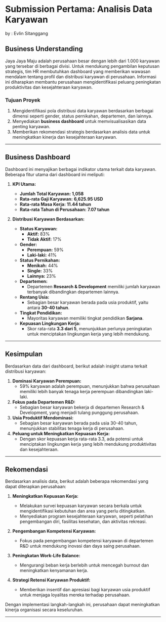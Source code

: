 # Submission Pertama: Analisis Data Karyawan

by : Evlin Sitanggang

## Business Understanding

Jaya Jaya Maju adalah perusahaan besar dengan lebih dari 1.000 karyawan yang tersebar di berbagai divisi. Untuk mendukung pengambilan keputusan strategis, tim HR membutuhkan dashboard yang memberikan wawasan mendalam tentang profil dan distribusi karyawan di perusahaan. Informasi ini diharapkan membantu perusahaan mengidentifikasi peluang peningkatan produktivitas dan kesejahteraan karyawan.

### Tujuan Proyek

1. Mengidentifikasi pola distribusi data karyawan berdasarkan berbagai dimensi seperti gender, status pernikahan, departemen, dan lainnya.
2. Menyediakan **business dashboard** untuk memvisualisasikan data penting karyawan.
3. Memberikan rekomendasi strategis berdasarkan analisis data untuk meningkatkan kinerja dan kesejahteraan karyawan.

---

## Business Dashboard

Dashboard ini menyajikan berbagai indikator utama terkait data karyawan. Beberapa fitur utama dari dashboard ini meliputi:

1. **KPI Utama:**
   - **Jumlah Total Karyawan:** **1,058**
   - **Rata-rata Gaji Karyawan:** **6,625.95 USD**
   - **Rata-rata Masa Kerja:** **11.44 tahun**
   - **Rata-rata Tahun di Perusahaan:** **7.07 tahun**

2. **Distribusi Karyawan Berdasarkan:**
   - **Status Karyawan:** 
     - **Aktif:** 83% 
     - **Tidak Aktif:** 17%
   - **Gender:**
     - **Perempuan:** 59%
     - **Laki-laki:** 41%
   - **Status Pernikahan:**
     - **Menikah:** 44%
     - **Single:** 33%
     - **Lainnya:** 23%
   - **Departemen:**
     - Departemen **Research & Development** memiliki jumlah karyawan terbanyak dibandingkan departemen lainnya.
   - **Rentang Usia:**
     - Sebagian besar karyawan berada pada usia produktif, yaitu antara **30-40 tahun**.
   - **Tingkat Pendidikan:**
     - Mayoritas karyawan memiliki tingkat pendidikan **Sarjana**.
   - **Kepuasan Lingkungan Kerja:**
     - Skor rata-rata **3.3 dari 5**, menunjukkan perlunya peningkatan untuk menciptakan lingkungan kerja yang lebih mendukung.

---

## Kesimpulan

Berdasarkan data dari dashboard, berikut adalah insight utama terkait distribusi karyawan:
1. **Dominasi Karyawan Perempuan:** 
   - 59% karyawan adalah perempuan, menunjukkan bahwa perusahaan memiliki lebih banyak tenaga kerja perempuan dibandingkan laki-laki.
2. **Fokus pada Departemen R&D:**
   - Sebagian besar karyawan bekerja di departemen Research & Development, yang menjadi tulang punggung perusahaan.
3. **Usia Produktif Mendominasi:**
   - Sebagian besar karyawan berada pada usia 30-40 tahun, menunjukkan stabilitas tenaga kerja di perusahaan.
4. **Peluang untuk Meningkatkan Kepuasan Kerja:**
   - Dengan skor kepuasan kerja rata-rata 3.3, ada potensi untuk menciptakan lingkungan kerja yang lebih mendukung produktivitas dan kesejahteraan.

---

## Rekomendasi

Berdasarkan analisis data, berikut adalah beberapa rekomendasi yang dapat diterapkan perusahaan:

1. **Meningkatkan Kepuasan Kerja:**
   - Melakukan survei kepuasan karyawan secara berkala untuk mengidentifikasi kebutuhan dan area yang perlu ditingkatkan.
   - Menyediakan program kesejahteraan karyawan, seperti pelatihan pengembangan diri, fasilitas kesehatan, dan aktivitas rekreasi.

2. **Pengembangan Kompetensi Karyawan:**
   - Fokus pada pengembangan kompetensi karyawan di departemen R&D untuk mendukung inovasi dan daya saing perusahaan.

3. **Peningkatan Work-Life Balance:**
   - Mengurangi beban kerja berlebih untuk mencegah burnout dan meningkatkan kenyamanan kerja.

4. **Strategi Retensi Karyawan Produktif:**
   - Memberikan insentif dan apresiasi bagi karyawan usia produktif untuk menjaga loyalitas mereka terhadap perusahaan.

Dengan implementasi langkah-langkah ini, perusahaan dapat meningkatkan kinerja organisasi secara keseluruhan.

--- 

